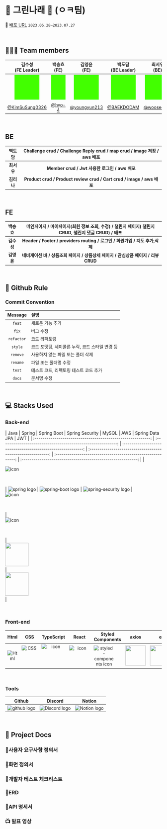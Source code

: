 # 🌱 그린나래 🌱 (ㅇㅋ팀)

🔖 [배포 URL](https://codestates-seb.github.io/seb44_main_026/) `2023.06.28~2023.07.27`


</br>

## 🧑‍🤝‍🧑 Team members
| 김수성<br>(FE Leader) | 백승효<br>(FE) | 김영윤<br>(FE) | 백도담<br>(BE Leader) | 최서우<br>(BE) | 김리나<br>(BE) |
|:--------:| :--------: | :--------: | :--------: | :--------: |  :--------: |
| <img src="img/green.png" alt="김수성" width="80" height="80">| <img src="img/green.png" alt="백승효" width="80" height="80"> |<img src="img/green.png" alt="김영윤" width="80" height="80"> | <img src="img/green.png" alt="백도담" width="80" height="80"> | <img src="img/green.png" alt="최서우" width="80" height="80"> |<img src="img/green.png" alt="김리나" width="80" height="80"> |
|[@KimSuSung0326](https://github.com/KimSuSung0326) | [@hyo-4](https://github.com/hyo-4) | [@youngyun213](https://github.com/youngyun213) |  [@BAEKDODAM](https://github.com/BAEKDODAM)  |[@wooseoboy](https://github.com/wooseoboy)  | [@LinaKK](https://github.com/LinaKK) |


</br>

## BE

| 백도담 | Challenge crud / Challenge Reply crud / map crud / image 저장 / aws 배포 |
|:--------:| :--------: |
| **최서우** | **Member crud / Jwt 사용한 로그인 / aws 배포** |
| **김리나** | **Product crud / Product review crud / Cart crud / image / aws 배포** |

</br>

## FE

| 백승효 | 메인페이지 / 마이페이지(회원 정보 조회, 수정) / 챌린지 페이지( 챌린지 CRUD, 챌린지 댓글 CRUD) / 배포 |
|:--------:| :--------: |
| **김수성** |  **Header / Footer / providers routing / 로그인 / 회원가입 / 지도 추가,삭제** |
| **김영윤** | **네비게이션 바 / 상품조회 페이지 / 상품상세 페이지 / 관심상품 페이지 /  리뷰 CRUD**  |

</br>


## 🔗 Github Rule

### Commit Convention

|  Message   | 설명                                                  |
| :--------: | :---------------------------------------------------- |
| `feat` | 새로운 기능 추가 |
| `fix` | 버그 수정 |
| `refactor` | 코드 리팩토링 |
| `style` | 코드 포맷팅, 세미콜론 누락, 코드 스타일 변경 등 |
| `remove` | 사용하지 않는 파일 또는 폴더 삭제 |
| `rename` | 파일 또는 폴더명 수정 |
| `test` | 테스트 코드, 리펙토링 테스트 코드 추가 |
| `docs` | 문서명 수정 |


</br>

## 💻 Stacks Used
### Back-end
|   Java   |   Spring   |   Spring Boot   |   Spring Security   |   MySQL   |   AWS   |   Spring Data JPA   |  JWT |
| :----------------------------------------------------------: | :----------------------------------------------------------: | :----------------------------------------------------------: | :----------------------------------------------------------: | :----------------------------------------------------------: | :----------------------------------------------------------: |
| <div style="display: flex; align-items: flex-start;"><img src="https://techstack-generator.vercel.app/java-icon.svg" alt="icon" width="65" height="65" /></div> | <img alt="spring logo" src="https://www.vectorlogo.zone/logos/springio/springio-icon.svg" height="50" width="50" > | <img alt="spring-boot logo" src="https://t1.daumcdn.net/cfile/tistory/27034D4F58E660F616" width="65" height="65" > |  <img alt="spring-security logo" width="60px" src="https://camo.githubusercontent.com/923e99a57f8a456fdade5f65b35ada254be277612ddc991afb702d8dfd880d4f/68747470733a2f2f63646e2e73696d706c6569636f6e732e6f72672f737072696e677365637572697479" width="85" height=auto > | <div style="display: flex; align-items: flex-start;"><img src="https://techstack-generator.vercel.app/mysql-icon.svg" alt="icon" width="65" height="65" /></div> | <div style="display: flex; align-items: flex-start;"><img src="https://techstack-generator.vercel.app/aws-icon.svg" alt="icon" width="65" height="65" /></div> |  <div><img src="https://camo.githubusercontent.com/5e5576796c5a9c459145c9f4aed898705cb7f2b34811057f9ebd2a458a63a573/68747470733a2f2f6e6f7469636f6e2d7374617469632e74616d6d6f6c6f2e636f6d2f6467676763726b78712f696d6167652f75706c6f61642f76313630393039343535312f6e6f7469636f6e2f676b636a63686c6f633766376b686c73797979792e706e67" width="75" height="75" /></div> | <div><img src = "https://user-images.githubusercontent.com/103114936/194072927-530fe608-9089-4aa1-bf3f-5a9df029800b.png" width="75" height="75" /></div> |


</br>

### Front-end
|     Html     |     CSS     |     TypeScript     |     React    |     Styled<br>Components     |     axios     |      esLint     | 
| :----------------------------------------------------------: | :----------------------------------------------------------: | :----------------------------------------------------------: | :----------------------------------------------------------: | :----------------------------------------------------------: | :----------------------------------------------------------: | :----------------------------------------------------------:|
| <img alt="Html" src ="https://upload.wikimedia.org/wikipedia/commons/thumb/6/61/HTML5_logo_and_wordmark.svg/440px-HTML5_logo_and_wordmark.svg.png" width="65" height="65" /> | <div style="display: flex; align-items: flex-start;"><img src="https://user-images.githubusercontent.com/111227745/210204643-4c3d065c-59ec-481d-ac13-cea795730835.png" alt="CSS" width="50" height="65" /></div> | <div style="display: flex; align-items: flex-start;"><img src="https://techstack-generator.vercel.app/ts-icon.svg" alt="icon" width="75" height="75" /></div> | <div style="display: flex; align-items: flex-start;"><img src="https://techstack-generator.vercel.app/react-icon.svg" alt="icon" width="65" height="65" /></div> | <div style="display: flex; align-items: flex-start;"><img src="https://styled-components.com/logo.png" alt="styled-components icon" width="65" height="65" /></div> | <div style="display: flex; align-items: flex-start;"><img src="https://axios-http.com/assets/logo.svg" width="65" height="65"/></div> | <div style="display: flex; align-items: flex-start;"><img src="https://img.shields.io/badge/ESLint-4B32C3?style=for-the-badge&logo=ESLint&logoColor=white" width="100" height="65" /></div> | 


</br>

### Tools
| Github | Discord | Notion | 
| :--------: | :--------: | :------: |
| <img alt="github logo" src="https://techstack-generator.vercel.app/github-icon.svg" width="65" height="65"> | <img alt="Discord logo" src="https://assets-global.website-files.com/6257adef93867e50d84d30e2/62595384e89d1d54d704ece7_3437c10597c1526c3dbd98c737c2bcae.svg" height="65" width="65"> | <img alt="Notion logo" src="https://www.notion.so/cdn-cgi/image/format=auto,width=640,quality=100/front-static/shared/icons/notion-app-icon-3d.png" height="65" width="65"> |

</br>

## 🔖 Project Docs
### 📍사용자 요구사항 정의서
### 📍화면 정의서
### 📍개발자 테스트 체크리스트
### 📍ERD
### 📍API 명세서
###  📺 발표 영상


